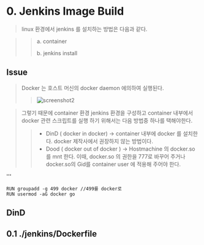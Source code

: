 # 0.  Jenkins Image Build
>linux 환경에서 jenkins 를 설치하는 방법은 다음과 같다.

>> a. container
>> 
>> b. jenkins install

  
## Issue
> Docker 는 호스트 머신의 docker daemon 에의하여 실행된다.
>>  ![screenshot2](https://github.com/yeongseoksong/jenkins/assets/76511428/2d6a2397-ee79-41a1-b836-a3958f8d5971)

>  그렇기 때문에 container 환경 jenkins 환경을 구성하고 container 내부에서 docker 관련 스크립트를 실행 하기 위해서는 다음 방법중 하나를 택해야한다.
>>  + DinD ( docker in docker)        ->   container 내부에 docker 를 설치한다. docker 제작사에서 권장하지 않는 방법이다.
>>  + Dood ( docker out of docker )   ->   Hostmachine 의 docker.so 를 mnt 한다. 이때, docker.so 의 권한을 777로 바꾸어 주거나 docker.so의 Gid를 container user 에 적용해 주어야 한다.

'''
    
    RUN groupadd -g 499 docker //499를 docker로
    RUN usermod -aG docker go 


## DinD

    

## 0.1 ./jenkins/Dockerfile
  
